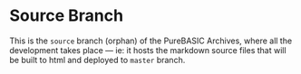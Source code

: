 # Source Branch

This is the `source` branch (orphan) of the PureBASIC Archives, where all the development takes place — ie: it hosts the markdown source files that will be built to html and deployed to `master` branch.
